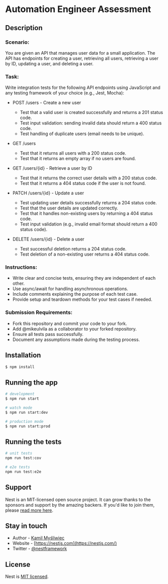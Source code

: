 # Automation Engineer Assessment
## Description
### Scenario:
You are given an API that manages user data for a small application. The API has endpoints for creating a user, retrieving all users, retrieving a user by ID, updating a user, and deleting a user.

### Task:
Write integration tests for the following API endpoints using JavaScript and any testing framework of your choice (e.g., Jest, Mocha):

- POST /users - Create a new user
  - Test that a valid user is created successfully and returns a 201 status code.
  - Test input validation: sending invalid data should return a 400 status code.
  - Test handling of duplicate users (email needs to be unique).
- GET /users
    - Test that it returns all users with a 200 status code.
    - Test that it returns an empty array if no users are found.

- GET /users/{id} - Retrieve a user by ID
  - Test that it returns the correct user details with a 200 status code.
  - Test that it returns a 404 status code if the user is not found.

- PATCH /users/{id} - Update a user
  - Test updating user details successfully returns a 204 status code.
  - Test that the user details are updated correctly.
  - Test that it handles non-existing users by returning a 404 status code.
  - Test input validation (e.g., invalid email format should return a 400 status code).

- DELETE /users/{id} - Delete a user
  - Test successful deletion returns a 204 status code.
  - Test deletion of a non-existing user returns a 404 status code.

### Instructions:
- Write clear and concise tests, ensuring they are independent of each other.
- Use async/await for handling asynchronous operations.
- Include comments explaining the purpose of each test case.
- Provide setup and teardown methods for your test cases if needed.

### Submission Requirements:
- Fork this repository and commit your code to your fork.
- Add @mikeulvila as a collaborator to your forked repository.
- Ensure all tests pass successfully.
- Document any assumptions made during the testing process.

## Installation

```bash
$ npm install
```

## Running the app

```bash
# development
$ npm run start

# watch mode
$ npm run start:dev

# production mode
$ npm run start:prod
```

## Running the tests

```bash
# unit tests
npm run test:cov

# e2e tests
npm run test:e2e
```

## Support

Nest is an MIT-licensed open source project. It can grow thanks to the sponsors and support by the amazing backers. If you'd like to join them, please [read more here](https://docs.nestjs.com/support).

## Stay in touch

- Author - [Kamil Myśliwiec](https://kamilmysliwiec.com)
- Website - [https://nestjs.com](https://nestjs.com/)
- Twitter - [@nestframework](https://twitter.com/nestframework)

## License

Nest is [MIT licensed](LICENSE).

